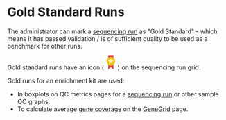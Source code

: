 # Gold Standard Runs

The administrator can mark a [sequencing run](sequencing_runs.md) as "Gold Standard" - which means it has passed validation / is of sufficient quality to be used as a benchmark for other runs.

Gold standard runs have an icon (![](images/gold-medal.png)) on the sequencing run grid.

Gold runs for an enrichment kit are used:

* In boxplots on QC metrics pages for a [sequencing run](sequencing_runs.md) or other sample QC graphs.   
* To calculate average [gene coverage](../genes/gene_coverage.md) on the [GeneGrid](../genes/genegrid.md) page. 



 